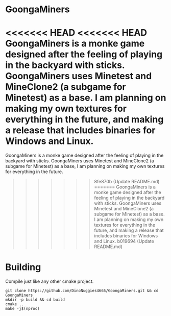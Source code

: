 GoongaMiners
========

<<<<<<< HEAD
<<<<<<< HEAD
GoongaMiners is a monke game designed after the feeling of playing in the backyard with sticks. GoongaMiners uses Minetest and MineClone2 (a subgame for Minetest) as a base. I am planning on making my own textures for everything in the future, and making a release that includes binaries for Windows and Linux.
=======
GoongaMiners is a monke game designed after the feeling of playing in the backyard with sticks. GoongaMiners uses Minetest and MineClone2 (a subgame for Minetest) as a base, I am planning on making my own textures for everything in the future.
>>>>>>> 8fe870b (Update README.md)
=======
GoongaMiners is a monke game designed after the feeling of playing in the backyard with sticks. GoongaMiners uses Minetest and MineClone2 (a subgame for Minetest) as a base. I am planning on making my own textures for everything in the future, and making a release that includes binaries for Windows and Linux.
>>>>>>> b019694 (Update README.md)


# Building
Compile just like any other cmake project.

```fish
git clone https://github.com/DinoNuggies4665/GoongaMiners.git && cd GoongaMiners
mkdir -p build && cd build
cmake ..
make -j$(nproc)
```
